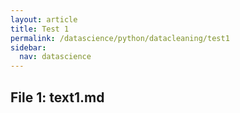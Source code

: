 ```yaml
---
layout: article
title: Test 1
permalink: /datascience/python/datacleaning/test1
sidebar:
  nav: datascience
---
```





## File 1: text1.md
